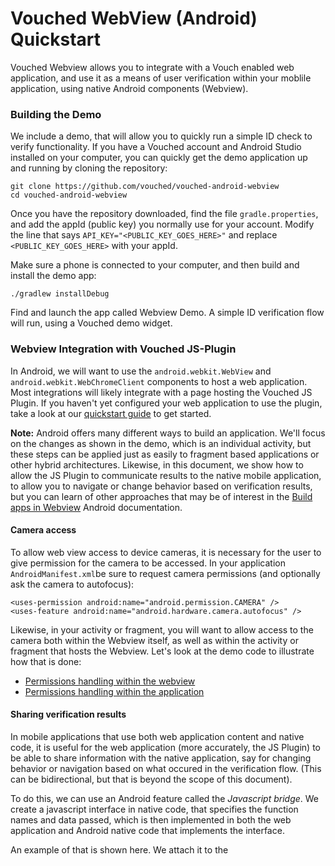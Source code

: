 # Vouched WebView (Android) Quickstart

Vouched Webview allows you to integrate with a Vouch enabled web application, and use it as a means of user verification within your moblile application, using native Android components (Webview).

### Building the Demo

We include a demo, that will allow you to quickly run a simple ID check to verify functionality. If you have a Vouched account and Android Studio installed on your computer, you can quickly get the demo application up and running by cloning the repository:

```shell
git clone https://github.com/vouched/vouched-android-webview
cd vouched-android-webview
```

Once you have the repository downloaded, find the file ```gradle.properties```, and add the appId (public key) you normally use for your account. Modify the line that says ```API_KEY="<PUBLIC_KEY_GOES_HERE>"``` and replace ```<PUBLIC_KEY_GOES_HERE>``` with your appId.

Make sure a phone is connected to your computer, and then build and install the demo app:

```./gradlew installDebug```

Find and launch the app called Webview Demo. A simple ID verification flow will run, using a Vouched demo widget. 


### Webview Integration with Vouched JS-Plugin

In Android, we will want to use the ```android.webkit.WebView``` and ```android.webkit.WebChromeClient``` components to host a web application. Most integrations will likely integrate with a page hosting the Vouched JS Plugin. If you haven't yet configured your web application to use the plugin, take a look at our [quickstart guide](https://docs.vouched.id/docs/js-plugin) to get started. 

**Note:** Android offers many different ways to build an application. We'll focus on the changes as shown in the demo, which is an individual activity, but these steps can be applied just as easily to fragment based applications or other hybrid architectures. Likewise, in this document, we show how to allow the JS Plugin to communicate results to the native mobile application, to allow you to navigate or change behavior based on verification results, but you can learn of other approaches that may be of interest in the [Build apps in Webview](https://developer.android.com/guide/webapps/webview) Android documentation.

#### Camera access

To allow web view access to device cameras, it is necessary for the user to give permission for the camera to be accessed. In your application ```AndroidManifest.xml```be sure to request camera permissions (and optionally ask the camera to autofocus):

```
<uses-permission android:name="android.permission.CAMERA" />
<uses-feature android:name="android.hardware.camera.autofocus" />
```

Likewise, in your activity or fragment, you will want to allow access to the camera both within the Webview itself, as well as within the activity or fragment that hosts the Webview. Let's look at the demo code to illustrate how that is done:

- [Permissions handling within the webview](https://github.com/vouched/vouched-android-webview/blob/main/app/src/main/java/id/vouched/plugintest/MainActivity.kt#:~:text=override%20fun%20onPermissionRequest(request%3A%20PermissionRequest))
- [Permissions handling within the application](https://github.com/vouched/vouched-android-webview/blob/main/app/src/main/java/id/vouched/plugintest/MainActivity.kt#:~:text=override%20fun%20onRequestPermissionsResult)

#### Sharing verification results

In mobile applications that use both web application content and native code, it is useful for the web application (more accurately, the JS Plugin) to be able to share information with the native application, say for changing behavior or navigation based on what occured in the verification flow. (This can be bidirectional, but that is beyond the scope of this document).

To do this, we can use an Android feature called the *Javascript bridge*. We create a javascript interface in native code, that specifies the function names and data passed, which is then implemented in both the web application and Android native code that implements the interface.

An example of that is shown here. We attach it to the 



